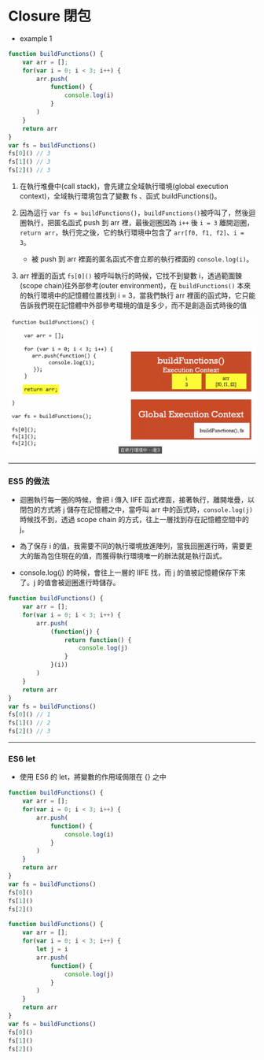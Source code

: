 # Closure 閉包

- example 1

```js
function buildFunctions() {
    var arr = [];
    for(var i = 0; i < 3; i++) {
        arr.push(
            function() {
                console.log(i)
            }
        )
    }
    return arr
}
var fs = buildFunctions()
fs[0]() // 3
fs[1]() // 3
fs[2]() // 3
```

1. 在執行堆疊中(call stack)，會先建立全域執行環境(global execution context)，全域執行環境包含了變數 fs 、函式 buildFunctions()。

2. 因為這行 `var fs = buildFunctions()`，`buildFunctions()`被呼叫了，然後迴圈執行，把匿名函式 push 到 arr 裡，最後迴圈因為 `i++` 後 `i = 3` 離開迴圈，`return arr`，執行完之後，它的執行環境中包含了 `arr[f0, f1, f2]`、`i = 3`。

    - 被 push 到 arr 裡面的匿名函式不會立即的執行裡面的 `console.log(i)`。

3. arr 裡面的函式 `fs[0]()` 被呼叫執行的時候，它找不到變數 i，透過範圍鍊(scope chain)往外部參考(outer environment)，在 `buildFunctions()` 本來的執行環境中的記憶體位置找到 i = 3，當我們執行 arr 裡面的函式時，它只能告訴我們現在記憶體中外部參考環境的值是多少，而不是創造函式時後的值


![image](https://github.com/enter3017sky/mentor-program-2nd-blog/blob/master/picture/closure.png?raw=true)

---

### ES5 的做法

- 迴圈執行每一圈的時候，會把 i 傳入 IIFE 函式裡面，接著執行，離開堆疊，以閉包的方式將 j 儲存在記憶體之中，當呼叫 arr 中的函式時，`console.log(j)`時候找不到，透過 scope chain 的方式，往上一層找到存在記憶體空間中的 j。

- 為了保存 i 的值，我需要不同的執行環境放進陣列，當我回圈進行時，需要更大的飯為包住現在的值，而獲得執行環境唯一的辦法就是執行函式。

- console.log(j) 的時候，會往上一層的 IIFE 找，而 j 的值被記憶體保存下來了。j 的值會被迴圈進行時儲存。

```js
function buildFunctions() {
    var arr = [];
    for(var i = 0; i < 3; i++) {
        arr.push(
            (function(j) {
                return function() {
                    console.log(j)
                }
            }(i))
        )
    }
    return arr
}
var fs = buildFunctions()
fs[0]() // 1
fs[1]() // 2
fs[2]() // 3
```

---

### ES6 let

- 使用 ES6 的 let，將變數的作用域侷限在 {} 之中

```js
function buildFunctions() {
    var arr = [];
    for(var i = 0; i < 3; i++) {
        arr.push(
            function() {
                console.log(i)
            }
        )
    }
    return arr
}
var fs = buildFunctions()
fs[0]()
fs[1]()
fs[2]()
```

```js
function buildFunctions() {
    var arr = [];
    for(var i = 0; i < 3; i++) {
        let j = i
        arr.push(
            function() {
                console.log(j)
            }
        )
    }
    return arr
}
var fs = buildFunctions()
fs[0]()
fs[1]()
fs[2]()
```